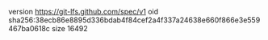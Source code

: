 version https://git-lfs.github.com/spec/v1
oid sha256:38ecb86e8895d336bdab4f84cef2a4f337a24638e660f866e3e559467ba0618c
size 16492
